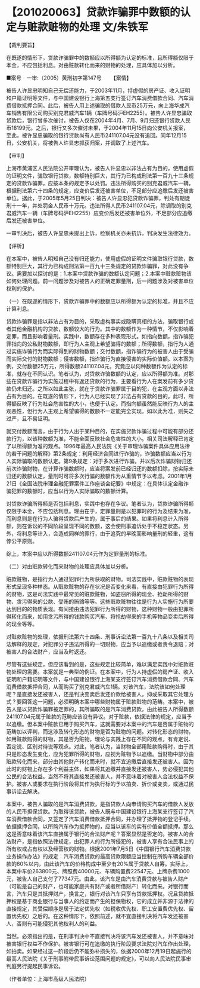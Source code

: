 # 【201020063】贷款诈骗罪中数额的认定与赃款赃物的处理 文/朱铁军

【裁判要旨】

在既遂的情形下，贷款诈骗罪中的数额应以所得额为认定的标准，且所得额仅限于本金，不应包括利息。对由赃款转化而来的财物的处理，应具体加以分析。

■案号　一审:（2005）黄刑初字第147号 　　【案情】

被告人许显忠明知自己无偿还能力，于2003年11月，持虚假的房产证、收入证明和户籍证明等文件，与中国建设银行上海第五支行签订汽车消费借款合同、汽车消费借款抵押合同。此后，被告人用上述骗取的借款人民币25万元，向上海华成汽车销售有限公司购买别克君威汽车1辆（车牌号码沪EH2255）。被告人许显忠骗取贷款后，银行曾多次催讨，被告人仅在2004年4月、7月、9月归还银行贷款人民币18199元。之后，银行又多次催讨未果，于2004年11月15日向公安机关报案，至此，被许显忠骗取的银行贷款尚有人民币241107.04元没有追回。同年12月15日，公安机关，将被告人许显忠抓获归案，并调取了上述汽车。

【审判】

上海市黄浦区人民法院公开审理认为，被告人许显忠以非法占有为目的，使用虚假的证明文件，骗取银行贷款，数额特别巨大，其行为已构成刑法第一百九十三条规定的贷款诈骗罪，应按本条的规定予以处罚。违法所得购买的别克君威汽车一辆，根据刑法第六十四条的规定，应变价后发还被害单位，不足部分应追缴后发还被害单位。据此，于2005年5月25日判决：被告人许显忠犯贷款诈骗罪，判处有期徒刑十一年，并处罚金人民币十万元。违法所得人民币241107.04元，除调取的别克君威汽车一辆（车牌号码沪EH2255）应变价后发还被害单位外，不足部分应追缴后发还被害单位。

一审判决后，被告人许显忠未提出上诉，检察机关亦未抗诉，判决发生法律效力。

【评析】

在本案中，被告人明知自己没有归还能力，使用虚假的证明文件骗取银行贷款，数额特别巨大，其行为已构成刑法第一百九十三条规定的贷款诈骗罪，对此没有争议。需要加以探讨的是：1.本案中贷款诈骗的数额认定问题；2.本案中赃款赃物该如何处理问题。前一问题涉及对被告人的正确定罪量刑，后一问题涉及对被害单位权利的保护。

（一）在既遂的情形下，贷款诈骗罪中的数额应以所得额为认定的标准，并且不应计算利息。

贷款诈骗罪是指以非法占有为目的，采取虚构事实或隐瞒真相的方法，骗取银行或者其他金融机构的贷款，数额较大的行为。其中的数额作为一种情节，不仅影响着定罪，而且影响着量刑。实践中，数额存在多种表现形式。如指向数额，指诈骗犯罪指向的公私财物数额，即行为人主观上希望骗得的数额；所得数额，指行为人通过实施诈骗行为而实际得到的财物数额；交付数额，指诈骗行为的被害人由于受骗而实际交付的财物数额；侵害数额，指诈骗行为直接侵害的实际价值额。以本案为例，交付数额25万元，所得数额241107.04元，究竟应以何种数额作为认定的标准，就存在不同认识。笔者认为，对贷款诈骗数额的认定，应以所得额为准。对那些在贷款诈骗行为实施过程中有返还贷款的行为，主要看行为人在案发前有多少贷款仍未归还。之所以如此主张，就在于贷款诈骗罪属于目的犯，在主观方面以非法占有为目的。在既遂的情形下，行为人已经实现了非法占有贷款的目的。此时，所得额反映了行为社会危害性的大小，也便于认定。而指向额虽然能反映行为人的主观恶性，但行为人主观上希望骗得的数额不一定能完全实现，如以此为准，则失之过严，且不易证明。

就交付数额而言，由于行为人出于某种目的，在实施贷款诈骗过程中可能有部分还款行为，以该种数额为准，不能全面反映社会危害性的大小。相关司法解释已肯定了以所得额为准的观点。1996年最高人民法院《关于审理诈骗案件具体应用法律的若干问题的解释》第2条规定：利用经济合同进行诈骗的，诈骗数额应当以行为人实际骗取的数额认定。第9条规定：对于多次进行诈骗，并以后次诈骗财物归还前次诈骗财物，在计算诈骗数额时，应当将案发前已经归还的数额扣除，按实际未归还的数额认定，量刑时可将多次行骗的数额作为从重情节予以考虑。2001年1月21日《全国法院审理金融犯罪案件工作座谈会纪要》中规定：在具体认定金融诈骗犯罪的数额时，应当以行为人实际骗取的数额计算。

对贷款诈骗所得额是否包括利息，实践中也存在争议。笔者认为，贷款诈骗所得额仅限于本金，不应包括利息。理由在于，定罪量刑是以犯罪时的行为及结果为准，而利息则是在行为人骗得贷款后产生的，属于事后的结果。如果将利息计入所得额，则在诉讼的不同阶段呈现不同的数额，这会使刑事追诉处于不稳定状态。另外，将利息等计入，会造成同样的罪行，由于追究的早晚而影响量刑的轻重，这有悖公平原则。

综上，本案中应以所得数额241107.04元作为定罪量刑的标准。

（二）对由赃款转化而来财物的处理应具体加以分析。

赃款赃物，是指行为人通过犯罪行为所获取的财物。司法实践中，赃款赃物的表现形式呈现多种样态。从赃款赃物的存在状况是否变化来看，有直接由犯罪行为所得的财物，这是司法实践中最常见的赃款赃物，如盗窃所得的现金、抢劫所得的财物、贪污得来的公款、受贿的贿赂等等。这些赃款赃物往往是行为人实施行为所要达到目的的物质表现。有间接由违法犯罪行为所得的财物，这种财物一般由犯罪所得转化而来，如用贪污所得的钱款购买汽车、将抢劫得来的手机等物品变卖后所得的现金等等。

对赃款赃物的处理，依据刑法第六十四条、刑事诉讼法第一百九十八条以及相关司法解释的规定，对犯罪分子违法所得的一切财物，应当予以追缴或者责令退赔；对被害人的合法财产，应当及时返还。

尽管有这些规定，但应该看到的是，这些规定比较简单，难以满足实践中对赃款赃物处理的需要。本案就是一典型的例证。在本案中，行为人持虚假的房产证、收入证明和户籍证明等文件，与中国建设银行上海某支行签订汽车消费借款合同、汽车消费借款抵押合同，从而购买了别克君威汽车1辆。对该汽车，法院该如何处理呢？是直接发还被害人，还是判决变卖后发还价款给被害人，抑或采取其它处理方式？要回答这一问题，必须明确本案中哪些财物属于赃款赃物的范畴。本案中，被告人是以贷款诈骗罪被定罪的，其所骗取的是汽车消费贷款，由此被告人所得数额241107.04元属于赃款的范畴应该没有异议。对于赃款，依据法律的规定，应当予以追缴。但本案中赃款已用于购买汽车，这就需要对本案中的汽车是否属于赃物的范畴加以评判，而这涉及转化形态的财物是否为赃物的问题。对转化形态的财物，如用赃款购得的财物，其是否为赃物，理论与实践上存在不同的观点，有肯定说、否定说、区别对待说等观点。对此，笔者认为，当财物全部用赃款购得时，由于其只是形态发生变化，应为犯罪所得的财物，应视为赃物予以追缴。当财物中部分由赃款转化而来，部分由其他财产转化而来时，就不宜追缴后直接发还被害人。因为此时的财物上存在多个利益主体，如果将其追缴并直接发还被害人，势必侵犯其他公民的合法权益。当然不将其直接发还被害人，并不意味着对被害人合法权益不保护。被害人或要求在执行阶段将其作为执行标的予以拍卖、折价或变卖，或通过民事诉讼去解决。

本案中，被告人骗取的是汽车消费贷款，是指贷款人向申请购买汽车的借款人发放的人民币担保贷款。为取得该贷款，被告人既与中国建设银行上海某支行签订了汽车消费借款合同，又签定了汽车消费借款抵押合同，并办理了抵押物的登记手续。依据抵押合同，以所购汽车作为抵押物的，应当以该车的实有价值全额抵押。那么这是否意味着该汽车直接属于银行的合法财产呢？答案显然是否定的。被害人的合法财产，是指依照法律规定，由犯罪人的行为所侵犯的，被害人享有合法民事上的所有权或占有权以及经营权的财物。根据2001年7月5日《中国银行汽车消费贷款业务操作办法》的规定：汽车消费贷款的最高贷款限额应当控制在所购车辆全部价款的80%以内，由此该汽车的价格构成中至少有20%属于贷款人自筹。实际上，本案中车价263800元、牌照费40000元、车辆购置费22547元、上牌杂费1000元，被告人自己支付了77347元。由此，该汽车是由汽车消费贷款与被告人财产（可能是自己的财产，也可能家庭共有财产或者所借财产）转化而来。对银行而言，汽车只是其抵押财产，换言之，银行对该汽车只享有贷款抵押权。况且贷款抵押权是基于商业银行与当事人的约定而产生的担保物权，它的成立并非源于法律的直接规定，其受偿顺序是居于法定优先权（如税收优先权、职工安置费优先权、留置优先权）之后的。在这种情形下，依照前述，就不宜直接判决将汽车发还被害人，否则有可能侵犯其他权利人的利益。

当然，必须指出的是，在刑事判决中不直接判决将该汽车发还被害人，并不意味对被害银行权益不作保护。被害银行可在追缴的执行阶段要求法院对汽车作出处理，如拍卖。如果经过这一阶段后仍不能弥补损失的，依据2000年12月19日起施行的最高人民法院《关于刑事附带民事诉讼范围问题的规定》，可以向人民法院民事审判庭另行提起民事诉讼。

（作者单位：上海市高级人民法院）